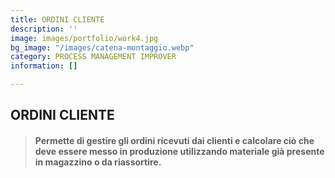 ```yaml
---
title: ORDINI CLIENTE
description: ''
image: images/portfolio/work4.jpg
bg_image: "/images/catena-montaggio.webp"
category: PROCESS MANAGEMENT IMPROVER
information: []

---
```

## ORDINI CLIENTE

> #### Permette di gestire gli ordini ricevuti dai clienti e calcolare ciò che deve essere messo in produzione utilizzando materiale già presente in magazzino o da riassortire.